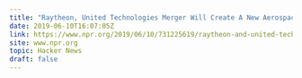 ```yaml
---
title: "Raytheon, United Technologies Merger Will Create A New Aerospace Giant"
date: 2019-06-10T16:07:05Z
link: https://www.npr.org/2019/06/10/731225619/raytheon-and-united-technologies-merge-to-create-a-new-aerospace-giant?utm_medium=RSS&utm_source=hune
site: www.npr.org
topic: Hacker News
draft: false
---
```


